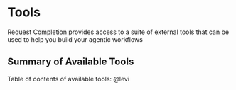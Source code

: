 # Tools

Request Completion provides access to a suite of external tools that can be used to help you build your agentic workflows

## Summary of Available Tools
Table of contents of available tools:
@levi